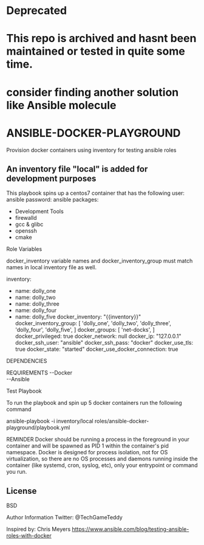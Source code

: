 # Deprecated 
# This repo is archived and hasnt been maintained or tested in quite some time. 
# consider finding another solution like Ansible molecule 


ANSIBLE-DOCKER-PLAYGROUND
=========

 Provision docker containers using inventory for testing ansible roles

 An inventory file "local" is added for development purposes
------------
This playbook spins up a centos7 container that has the following
user: ansible
password: ansible
packages:
  - Development Tools
  - firewalld
  - gcc & glibc
  - openssh
  - cmake



Role Variables

 docker_inventory variable names and docker_inventory_group
 must match names in local inventory file as well.

 inventory:
 - name: dolly_one
 - name: dolly_two
 - name: dolly_three
 - name: dolly_four
 - name: dolly_five
 docker_inventory: "{{inventory}}"
 docker_inventory_group: [ 'dolly_one', 'dolly_two', 'dolly_three', 'dolly_four', 'dolly_five', ]
 docker_groups: [ 'net-docks', ]
 docker_privileged: true
 docker_network: null
 docker_ip: "127.0.0.1"
 docker_ssh_user: "ansible"
 docker_ssh_pass: "docker"
 docker_use_tls: true
 docker_state: "started"
 docker_use_docker_connection: true


DEPENDENCIES

REQUIREMENTS
--Docker   
--Ansible


Test Playbook

To run the playbook and spin up 5 docker containers
run the following command

ansible-playbook -i inventory/local roles/ansible-docker-playground/playbook.yml

REMINDER
Docker should be running a process in the foreground in your container and will be spawned as PID 1 within the container's pid namespace.
Docker is designed for process isolation, not for OS virtualization, so there are no OS processes and daemons running inside the container (like systemd, cron, syslog, etc), only your entrypoint or command you run.

License
---
BSD

Author Information
 Twitter: @TechGameTeddy

 Inspired by: Chris Meyers
 https://www.ansible.com/blog/testing-ansible-roles-with-docker
